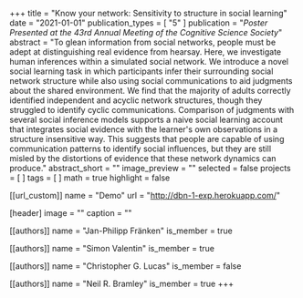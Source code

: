 +++
title = "Know your network: Sensitivity to structure in social learning"
date = "2021-01-01"
publication_types = [ "5" ]
publication = "_Poster Presented at the 43rd Annual Meeting of the Cognitive Science Society_"
abstract = "To glean information from social networks, people must be adept at distinguishing real evidence from hearsay. Here, we investigate human inferences within a simulated social network. We introduce a novel social learning task in which participants infer their surrounding social network structure while also using social communications to aid judgments about the shared environment. We find that the majority of adults correctly identified independent and acyclic network structures, though they struggled to identify cyclic communications. Comparison of judgments with several social inference models supports a naive social learning account that integrates social evidence with the learner's own observations in a structure insensitive way. This suggests that people are capable of using communication patterns to identify social influences, but they are still misled by the distortions of evidence that these network dynamics can produce."
abstract_short = ""
image_preview = ""
selected = false
projects = [ ]
tags = [ ]
math = true
highlight = false

[[url_custom]]
name = "Demo"
url = "http://dbn-1-exp.herokuapp.com/"

[header]
image = ""
caption = ""

[[authors]]
name = "Jan-Philipp Fränken"
is_member = true

[[authors]]
name = "Simon Valentin"
is_member = true

[[authors]]
name = "Christopher G. Lucas"
is_member = false

[[authors]]
name = "Neil R. Bramley"
is_member = true
+++

